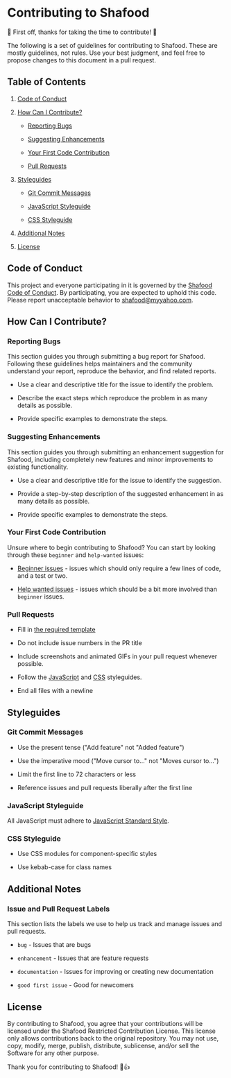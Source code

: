 # Contributing to Shafood



🎉 First off, thanks for taking the time to contribute! 🎉



The following is a set of guidelines for contributing to Shafood. These are mostly guidelines, not rules. Use your best judgment, and feel free to propose changes to this document in a pull request.



## Table of Contents



1. [Code of Conduct](#code-of-conduct)

2. [How Can I Contribute?](#how-can-i-contribute)

   - [Reporting Bugs](#reporting-bugs)

   - [Suggesting Enhancements](#suggesting-enhancements)

   - [Your First Code Contribution](#your-first-code-contribution)

   - [Pull Requests](#pull-requests)

3. [Styleguides](#styleguides)

   - [Git Commit Messages](#git-commit-messages)

   - [JavaScript Styleguide](#javascript-styleguide)

   - [CSS Styleguide](#css-styleguide)

4. [Additional Notes](#additional-notes)

5. [License](#license)



## Code of Conduct



This project and everyone participating in it is governed by the [Shafood Code of Conduct](CODE_OF_CONDUCT.md). By participating, you are expected to uphold this code. Please report unacceptable behavior to [shafood@myyahoo.com](mailto:shafood@myyahoo.com).



## How Can I Contribute?



### Reporting Bugs



This section guides you through submitting a bug report for Shafood. Following these guidelines helps maintainers and the community understand your report, reproduce the behavior, and find related reports.



- Use a clear and descriptive title for the issue to identify the problem.

- Describe the exact steps which reproduce the problem in as many details as possible.

- Provide specific examples to demonstrate the steps.



### Suggesting Enhancements



This section guides you through submitting an enhancement suggestion for Shafood, including completely new features and minor improvements to existing functionality.



- Use a clear and descriptive title for the issue to identify the suggestion.

- Provide a step-by-step description of the suggested enhancement in as many details as possible.

- Provide specific examples to demonstrate the steps.



### Your First Code Contribution



Unsure where to begin contributing to Shafood? You can start by looking through these `beginner` and `help-wanted` issues:



- [Beginner issues](https://github.com/yourusername/shafood/labels/beginner) - issues which should only require a few lines of code, and a test or two.

- [Help wanted issues](https://github.com/yourusername/shafood/labels/help%20wanted) - issues which should be a bit more involved than `beginner` issues.



### Pull Requests



- Fill in [the required template](PULL_REQUEST_TEMPLATE.md)

- Do not include issue numbers in the PR title

- Include screenshots and animated GIFs in your pull request whenever possible.

- Follow the [JavaScript](#javascript-styleguide) and [CSS](#css-styleguide) styleguides.

- End all files with a newline



## Styleguides



### Git Commit Messages



- Use the present tense ("Add feature" not "Added feature")

- Use the imperative mood ("Move cursor to..." not "Moves cursor to...")

- Limit the first line to 72 characters or less

- Reference issues and pull requests liberally after the first line



### JavaScript Styleguide



All JavaScript must adhere to [JavaScript Standard Style](https://standardjs.com/).



### CSS Styleguide



- Use CSS modules for component-specific styles

- Use kebab-case for class names



## Additional Notes



### Issue and Pull Request Labels



This section lists the labels we use to help us track and manage issues and pull requests.



- `bug` - Issues that are bugs

- `enhancement` - Issues that are feature requests

- `documentation` - Issues for improving or creating new documentation

- `good first issue` - Good for newcomers



## License

By contributing to Shafood, you agree that your contributions will be licensed under the Shafood Restricted Contribution License. This license only allows contributions back to the original repository. You may not use, copy, modify, merge, publish, distribute, sublicense, and/or sell the Software for any other purpose.

Thank you for contributing to Shafood! 🎉👍


